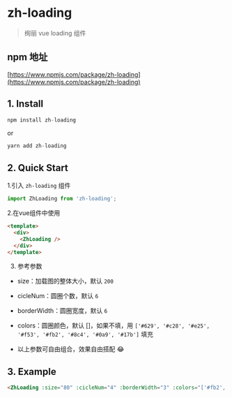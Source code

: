 # zh-loading
> 绚丽 vue loading 组件
## npm 地址
[https://www.npmjs.com/package/zh-loading](https://www.npmjs.com/package/zh-loading)


## 1. Install
  ```js
  npm install zh-loading
  ```
  or
  ```js
  yarn add zh-loading
  ```

## 2. Quick Start
1.引入 `zh-loading` 组件
```js
import ZhLoading from 'zh-loading';
```

2.在vue组件中使用
```html
<template>
  <div>
    <ZhLoading />
  </div>
</template>
```

3. 参考参数
  - size：加载图的整体大小，默认 `200`

  - cicleNum：圆圈个数，默认 `6`

  - borderWidth：圆圈宽度，默认 `6`

  - colors：圆圈颜色，默认 []，如果不填，用 `['#629', '#c28', '#e25', '#f53', '#fb2', '#8c4', '#0a9', '#17b']` 填充

  - 以上参数可自由组合，效果自由搭配 😂 

## 3. Example

``` html
<ZhLoading :size="80" :cicleNum="4" :borderWidth="3" :colors="['#fb2', '#8c4', '#0a9', '#17b']" />
```

